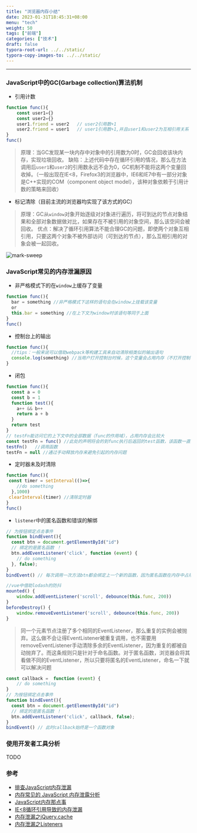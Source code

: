 ```yaml
---
title: "浏览器内存小结"
date: 2023-01-31T18:45:31+08:00
menu: "tech"
weight: 50
tags: ["前端"]
categories: ["技术"]
draft: false
typora-root-url: ../../static/
typora-copy-images-to: ../../static/
---
```

---

### JavaScript中的GC(Garbage collection)算法机制

* 引用计数

```javascript
function func(){
    const user1={}
    const user2={}
    user1.friend = user2   // user2引用数+1
    user2.friend = user1   // user1引用数+1,并且user1和user2为互相引用关系
}
func()
```

> 原理：当GC发现某一块内存中对象中的引用数为0时，GC会回收该块内存，实现垃圾回收。
> 缺陷：上述代码中存在循环引用的情况，那么在方法调用后`user1`和`user2`的引用数永远不会为0，GC机制不能将这两个变量回收掉。（一般出现在IE<8，Firefox3的浏览器中，IE6和IE7中有一部分对象是C++实现的COM（component object model），该种对象依赖于引用计数的策略来回收）

* 标记清除（目前主流的浏览器均实现了该方式的GC）

>原理：GC从`window`对象开始逐级对对象进行遍历，将可到达的节点对象结果和全部对象数据做对比，如果存在不被引用的对象空间，那么该空间会被回收。
>优点：解决了循环引用算法不能合理GC的问题，即使两个对象互相引用，只要这两个对象不被外部访问（可到达的节点），那么互相引用的对象会被一起回收。

![mark-sweep](/mark-sweep-5166632.gif)

### JavaScript常见的内存泄漏原因

* 非严格模式下的在`window`上缓存了变量

```javascript
function func(){
  bar = something //非严格模式下这样的语句会在window上挂载该变量
  or
  this.bar = something //在上下文为window时该语句等同于上面
}
func()
```

* 控制台上的输出

```javascript
function func(){
  //tips：一般来说可以借助webpack等构建工具来自动清除相类似的输出语句
  console.log(something) //当用户打开控制台时候，这个变量会占用内存（不打开控制台不会出现内存占用）
}
```

* 闭包

```javascript
function func(){
  const a = 0
  const b = 1
  function test(){
    a++ && b++
    return a + b
  }
  return test
}
// testFn能访问它的上下文中的全部数据（func的作用域），占用内存会比较大
const testFn = func() //此处的声明将会的到func执行后返回的test函数，该函数一直会被引用，内存空间将不会释放
testFn()   //调用函数
testFn = null //通过手动释放内存来避免引起的内存问题
```

* 定时器未及时清除

```javascript
function func(){
 const timer = setInterval(()=>{
    //do something
  },1000)
 clearInterval(timer) //清除定时器
}
func() 
```

* `listener`中的匿名函数和错误的解绑

```javascript
// 为按钮绑定点击事件
function bindEvent(){
  const btn = document.getElementById("id")
  // 绑定的是匿名函数 ！
  btn.addEventListener('click', function (event) {   
    // do something
  }, false);  
}
bindEvent() // 每次调用一次方法btn都会绑定上一个新的函数，因为匿名函数在内存中占用的内存不一样

//vue中借助lodash的防抖
mounted() {
    window.addEventListener('scroll', debounce(this.func, 200))
}
beforeDestroy() {
    window.removeEventListener('scroll', debounce(this.func, 200)) 
}
```

>  同一个元素节点注册了多个相同的EventListener，那么重复的实例会被抛弃。这么做不会让得EventListener被重复调用，也不需要用removeEventListener手动清除多余的EventListener，因为重复的都被自动抛弃了。而这条规则只是针对于命名函数。对于匿名函数，浏览器会将其看做不同的EventListener，所以只要将匿名的EventListener，命名一下就可以解决问题

```javascript
const callback =  function (event) {   
    // do something
}
// 为按钮绑定点击事件
function bindEvent(){
  const btn = document.getElementById("id")
  // 绑定的是匿名函数 ！
  btn.addEventListener('click', callback, false);  
}
bindEvent() // 此时callback始终是一个函数对象
```

### 使用开发者工具分析

 TODO

### 参考

* [排查JavaScript内存泄漏](https://zhuanlan.zhihu.com/p/322356761)
* [内存常见的 JavaScript 内存泄露分析](https://github.com/zhansingsong/js-leakage-patterns/blob/master/README.md)
* [JavaScript内存那点事](https://github.com/zhansingsong/js-leakage-patterns/blob/master/JavaScript%E5%86%85%E5%AD%98%E9%82%A3%E7%82%B9%E4%BA%8B/JavaScript%E5%86%85%E5%AD%98%E9%82%A3%E7%82%B9%E4%BA%8B.md)
* [IE<8循环引用导致的内存泄漏](https://github.com/zhansingsong/js-leakage-patterns/blob/master/IE%3C8%E5%BE%AA%E7%8E%AF%E5%BC%95%E7%94%A8%E5%AF%BC%E8%87%B4%E7%9A%84%E5%86%85%E5%AD%98%E6%B3%84%E9%9C%B2/IE%3C8%E5%BE%AA%E7%8E%AF%E5%BC%95%E7%94%A8%E5%AF%BC%E8%87%B4%E7%9A%84%E5%86%85%E5%AD%98%E6%B3%84%E9%9C%B2.md)
* [内存泄漏之jQuery.cache](https://github.com/zhansingsong/js-leakage-patterns/blob/master/%E5%86%85%E5%AD%98%E6%B3%84%E9%9C%B2%E4%B9%8BjQuery.cache/%E5%86%85%E5%AD%98%E6%B3%84%E9%9C%B2%E4%B9%8BjQuery.cache.md)
* [内存泄漏之Listeners](https://github.com/zhansingsong/js-leakage-patterns/blob/master/%E5%86%85%E5%AD%98%E6%B3%84%E9%9C%B2%E4%B9%8BListeners/%E5%86%85%E5%AD%98%E6%B3%84%E9%9C%B2%E4%B9%8BListeners.md)

